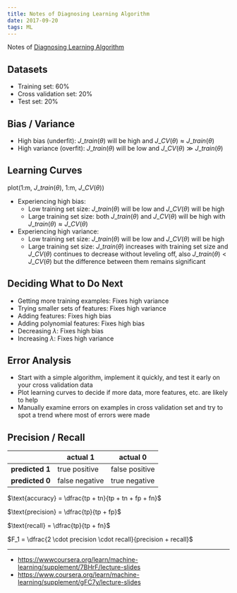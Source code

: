 ```yaml
---
title: Notes of Diagnosing Learning Algorithm
date: 2017-09-20
tags: ML
---
```


Notes of [Diagnosing Learning Algorithm](https://www.coursera.org/learn/machine-learning/supplement/aFpD3/evaluating-a-hypothesis)

<!-- more -->

## Datasets

- Training set: 60%
- Cross validation set: 20%
- Test set: 20%

## Bias / Variance

- High bias (underfit): $J\_{train}(\theta)$ will be high and $J\_{CV}(\theta) \approx J\_{train}(\theta)$
- High variance (overfit): $J\_{train}(\theta)$ will be low and $J\_{CV}(\theta) \gg J\_{train}(\theta)$

## Learning Curves

plot(1:m, $J\_{train}(\theta)$, 1:m, $J\_{CV}(\theta)$)

- Experiencing high bias:
  - Low training set size: $J\_{train}(\theta)$ will be low and $J\_{CV}(\theta)$ will be high
  - Large training set size: both $J\_{train}(\theta)$ and $J\_{CV}(\theta)$ will be high with $J\_{train}(\theta) \approx J\_{CV}(\theta)$
- Experiencing high variance:
  - Low training set size: $J\_{train}(\theta)$ will be low and $J\_{CV}(\theta)$ will be high
  - Large training set size: $J\_{train}(\theta)$ increases with training set size and $J\_{CV}(\theta)$ continues to decrease without leveling off,
    also $J\_{train}(\theta) < J\_{CV}(\theta)$ but the difference between them remains significant

## Deciding What to Do Next

- Getting more training examples: Fixes high variance
- Trying smaller sets of features: Fixes high variance
- Adding features: Fixes high bias
- Adding polynomial features: Fixes high bias
- Decreasing $\lambda$: Fixes high bias
- Increasing $\lambda$: Fixes high variance

## Error Analysis

- Start with a simple algorithm, implement it quickly, and test it early on your cross validation data
- Plot learning curves to decide if more data, more features, etc. are likely to help
- Manually examine errors on examples in cross validation set and try to spot a trend where most of errors were made

## Precision / Recall

|                 |       actual 1 |       actual 0 |
| --------------- | -------------- | -------------- |
| **predicted 1** |  true positive | false positive |
| **predicted 0** | false negative |  true negative |

$\text{accuracy} = \dfrac{tp + tn}{tp + tn + fp + fn}$

$\text{precision} = \dfrac{tp}{tp + fp}$

$\text{recall} = \dfrac{tp}{tp + fn}$

$F_1 = \dfrac{2 \cdot precision \cdot recall}{precision + recall}$

---

- <https://wwwcoursera.org/learn/machine-learning/supplement/7BHrF/lecture-slides>
- <https://www.coursera.org/learn/machine-learning/supplement/gFC7y/lecture-slides>
